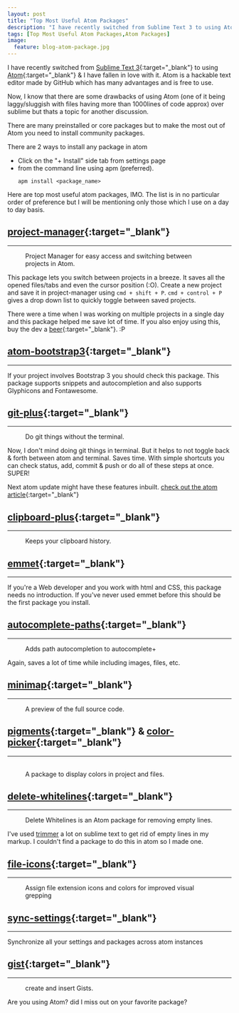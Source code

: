 ```yaml
---
layout: post
title: "Top Most Useful Atom Packages"
description: "I have recently switched from Sublime Text 3 to using Atom & I have fallen in love with it. Atom is a hackable text editor made by GitHub which has many advantages and is free to use."
tags: [Top Most Useful Atom Packages,Atom Packages]
image:
  feature: blog-atom-package.jpg
---
```


I have recently switched from [Sublime Text 3](https://www.sublimetext.com/3){:target="_blank"} to using [Atom](https://atom.io/){:target="_blank"} & I have fallen in love with it. Atom is a hackable text editor made by GitHub which has many advantages and is free to use.

Now, I know that there are some drawbacks of using Atom (one of it being laggy/sluggish with files having more than 1000lines of code approx) over sublime but thats a topic for another discussion.

There are many preinstalled or core packages but to make the most out of Atom you need to install community packages.

There are 2 ways to install any package in atom
* Click on the "+ Install" side tab from settings page
* from the command line using apm (preferred).
  ```terminal
  apm install <package_name>
  ```

Here are top most useful atom packages, IMO. The list is in no particular order of preference but I will be mentioning only those which I use on a day to day basis.

## [project-manager](https://atom.io/packages/project-manager){:target="_blank"}
---
<figure>
	<img src="https://i.github-camo.com/9f58c50dd32d6173bb555f1a0ca08c713d8a2f2a/68747470733a2f2f7261772e6769746875622e636f6d2f64616e69656c62726f64696e2f61746f6d2d70726f6a6563742d6d616e616765722f6d61737465722f70726f6a6563742d6d616e616765722e676966" alt="">
	<figcaption>Project Manager for easy access and switching between projects in Atom.</figcaption>
</figure>

This package lets you switch between projects in a breeze. It saves all the opened files/tabs and even the cursor position (:O). Create a new project and save it in project-manager using `cmd + shift + P`. `cmd + control + P` gives a drop down list to quickly toggle between saved projects.

There were a time when I was working on multiple projects in a single day and this package helped me save lot of time. If you also enjoy using this, buy the dev a [beer](https://atom.io/packages/project-manager){:target="_blank"}. :P


## [atom-bootstrap3](https://atom.io/packages/atom-bootstrap3){:target="_blank"}
---
If your project involves Bootstrap 3 you should check this package. This package supports snippets and autocompletion and also supports Glyphicons and Fontawesome.


## [git-plus](https://atom.io/packages/git-plus){:target="_blank"}
---
<figure>
	<img src="https://i.github-camo.com/78e2bafa5f9b3afdf47d7e02e3f949fea4801fc0/68747470733a2f2f7261772e67697468756275736572636f6e74656e742e636f6d2f616b6f6e77692f6769742d706c75732f6d61737465722f636f6d6d69742e676966" alt="">
	<figcaption>Do git things without the terminal.</figcaption>
</figure>
Now, I don't mind doing git things in terminal. But it helps to not toggle back & forth between atom and terminal. Saves time. With simple shortcuts you can check status, add, commit & push or do all of these steps at once. SUPER!

Next atom update might have these features inbuilt. [check out the atom article](http://blog.atom.io/2017/05/16/git-and-github-integration-comes-to-atom.html){:target="_blank"}


## [clipboard-plus](https://atom.io/packages/clipboard-plus){:target="_blank"}
---
<figure>
	<img src="https://i.github-camo.com/3e515033ac645bfe2e94d5d073176934e5254f66/687474703a2f2f692e6779617a6f2e636f6d2f34386366633636633866386237363636656662373333346439323866316139652e676966" alt="">
	<figcaption>Keeps your clipboard history.</figcaption>
</figure>


## [emmet](https://atom.io/packages/emmet){:target="_blank"}
---
If you're a Web developer and you work with html and CSS, this package needs no introduction. If you've never used emmet before this should be the first package you install.


## [autocomplete-paths](https://atom.io/packages/autocomplete-paths){:target="_blank"}
---
<figure>
	<img src="https://i.github-camo.com/7da86dc3d22c9dd1d1c47bcb36237720fd987764/687474703a2f2f73312e64697265637475706c6f61642e6e65742f696d616765732f3134303431312f70356b76696665362e676966" alt="">
	<figcaption>Adds path autocompletion to autocomplete+</figcaption>
</figure>
Again, saves a lot of time while including images, files, etc.


## [minimap](https://atom.io/packages/minimap){:target="_blank"}
---
<figure>
	<img src="https://i.github-camo.com/bb671dcf7706c32eb432472c2cd69d354f824661/68747470733a2f2f6769746875622e636f6d2f61746f6d2d6d696e696d61702f6d696e696d61702f626c6f622f6d61737465722f7265736f75726365732f73637265656e73686f742e706e673f7261773d74727565" alt="">
	<figcaption>A preview of the full source code.</figcaption>
</figure>


## [pigments](https://atom.io/packages/pigments){:target="_blank"} & [color-picker](https://atom.io/packages/color-picker){:target="_blank"}
---
<figure class="half">
	<img src="https://i.github-camo.com/d687b4d2199616e0c967d2422626d4c27db41ed5/687474703a2f2f61626533332e6769746875622e696f2f61746f6d2d7069676d656e74732f646f742d72656e64657265722e706e673f7261773d74727565" alt="">
  <img src="https://i.github-camo.com/467c72e686f00893c3d36bf46499e76c10f31787/68747470733a2f2f6769746875622e636f6d2f74686f6d61736c696e647374726f6d2f636f6c6f722d7069636b65722f7261772f6d61737465722f707265766965772e676966" alt="">
	<figcaption>A package to display colors in project and files.</figcaption>
</figure>


## [delete-whitelines](https://atom.io/packages/delete-whitelines){:target="_blank"}
---
<figure>
	<img src="https://i.github-camo.com/1e4ae093f035d5ca4cf7209b433d0e487aa4bf08/68747470733a2f2f7261772e67697468756275736572636f6e74656e742e636f6d2f6468776c6d2f64656c6574652d77686974656c696e65732f6d61737465722f73637265656e73686f742e676966" alt="">
	<figcaption>Delete Whitelines is an Atom package for removing empty lines.</figcaption>
</figure>

I've used [trimmer](https://github.com/jonlabelle/Trimmer) a lot on sublime text to get rid of empty lines in my markup. I couldn't find a package to do this in atom so I made one.


## [file-icons](https://atom.io/packages/file-icons){:target="_blank"}
---
<figure>
	<img src="https://i.github-camo.com/fb720dc73a9cf634fef9b11e87f0cd194284e3be/68747470733a2f2f7261772e67697468756275736572636f6e74656e742e636f6d2f66696c652d69636f6e732f61746f6d2f363731343730366632363865323537313030653033633965623532383139636239376164353730622f707265766965772e706e67" alt="">
	<figcaption>Assign file extension icons and colors for improved visual grepping</figcaption>
</figure>


## [sync-settings](https://atom.io/packages/sync-settings){:target="_blank"}
---
Synchronize all your settings and packages across atom instances


## [gist](https://atom.io/packages/gist){:target="_blank"}
---
<figure>
	<img src="https://i.github-camo.com/1d77e7e3a078dc59cf321ee29b3849e6047775b4/687474703a2f2f672e7265636f726469742e636f2f355a71677978676a64422e676966" alt="">
	<figcaption>create and insert Gists. </figcaption>
</figure>

Are you using Atom? did I miss out on your favorite package?
